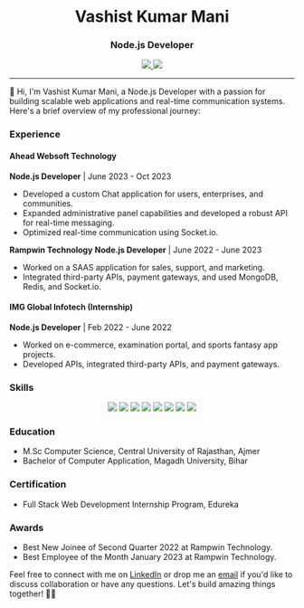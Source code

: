 <h1 align="center">Vashist Kumar Mani</h1>
<h3 align="center">Node.js Developer</h3>

<p align="center">
  <a href="https://www.linkedin.com/in/vashistkumarmani">
    <img src="https://img.shields.io/badge/LinkedIn-Connect-blue?style=for-the-badge&logo=linkedin" />
  </a>
  <a href="mailto:vashistkumarmani@gmail.com">
    <img src="https://img.shields.io/badge/Email-Contact%20Me-red?style=for-the-badge&logo=gmail" />
  </a>
</p>

---

👋 Hi, I'm Vashist Kumar Mani, a Node.js Developer with a passion for building scalable web applications and real-time communication systems. Here's a brief overview of my professional journey:

### Experience

#### Ahead Websoft Technology
**Node.js Developer** | June 2023 - Oct 2023
- Developed a custom Chat application for users, enterprises, and communities.
- Expanded administrative panel capabilities and developed a robust API for real-time messaging.
- Optimized real-time communication using Socket.io.

**Rampwin Technology**
**Node.js Developer** | June 2022 - June 2023
- Worked on a SAAS application for sales, support, and marketing.
- Integrated third-party APIs, payment gateways, and used MongoDB, Redis, and Socket.io.

#### IMG Global Infotech (Internship)
**Node.js Developer** | Feb 2022 - June 2022
- Worked on e-commerce, examination portal, and sports fantasy app projects.
- Developed APIs, integrated third-party APIs, and payment gateways.

### Skills

<p align="center">
  <img src="https://img.shields.io/badge/Node.js-339933?style=for-the-badge&logo=node.js&logoColor=white" />
  <img src="https://img.shields.io/badge/JavaScript-F7DF1E?style=for-the-badge&logo=javascript&logoColor=black" />
  <img src="https://img.shields.io/badge/TypeScript-007ACC?style=for-the-badge&logo=typescript&logoColor=white" />
  <img src="https://img.shields.io/badge/MongoDB-47A248?style=for-the-badge&logo=mongodb&logoColor=white" />
  <img src="https://img.shields.io/badge/Git-F05032?style=for-the-badge&logo=git&logoColor=white" />
  <img src="https://img.shields.io/badge/Redis-DC382D?style=for-the-badge&logo=redis&logoColor=white" />
  <img src="https://img.shields.io/badge/Express.js-000000?style=for-the-badge&logo=express&logoColor=white" />
  <img src="https://img.shields.io/badge/Socket.io-010101?style=for-the-badge&logo=socket.io&logoColor=white" />
</p>

### Education

- M.Sc Computer Science, Central University of Rajasthan, Ajmer
- Bachelor of Computer Application, Magadh University, Bihar
### Certification

- Full Stack Web Development Internship Program, Edureka

### Awards

- Best New Joinee of Second Quarter 2022 at Rampwin Technology.
- Best Employee of the Month January 2023 at Rampwin Technology.

Feel free to connect with me on [LinkedIn](https://www.linkedin.com/in/vashistkumarmani) or drop me an [email](mailto:vashistkumarmani@gmail.com) if you'd like to discuss collaboration or have any questions. Let's build amazing things together! 👨‍💻
